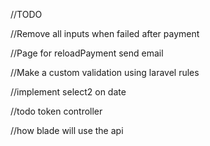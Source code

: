 //TODO

//Remove all inputs when failed after payment

//Page for reloadPayment send email

//Make a custom validation using laravel rules

//implement select2 on date

//todo token controller

//how blade will use the api
